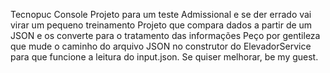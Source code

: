 Tecnopuc Console
Projeto para um teste Admissional e se der errado vai virar um pequeno treinamento
Projeto que compara dados a partir de um JSON e os converte para o tratamento das informações
Peço por gentileza que mude o caminho do arquivo JSON no construtor do ElevadorService para que funcione a leitura do input.json. Se quiser melhorar, be my guest.
